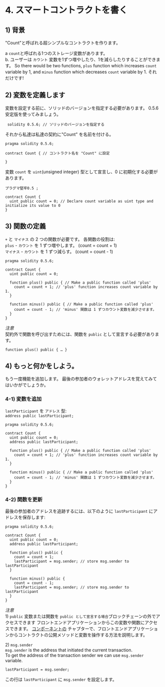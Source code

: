 # 4. スマートコントラクトを書く <a id="4-write-smart-contract"></a>

## 1\) 背景 <a id="1-background"></a>

"Count"と呼ばれる超シンプルなコントラクトを作ります。

a `count`と呼ばれる1つのストレージ変数があります。  
b. ユーザーは `カウント` 変数を1ずつ増やしたり、1を減らしたりすることができます。 So there would be two functions, `plus` function which increases `count` variable by 1, and `minus` function which decreases `count` variable by 1. それだけです!

## 2\) 変数を定義します <a id="2-define-the-variable"></a>

変数を設定する前に、ソリッドのバージョンを指定する必要があります。 0.5.6 安定版を使ってみましょう。

```text
 solidity 0.5.6; // ソリッドのバージョンを指定する
```

それから私達は私達の契約に"Count" を名前を付ける。

```text
pragma solidity 0.5.6;

contract Count { // コントラクト名を "Count" に設定

}
```

変数 `count` を `uint`\(unsigned integer\) 型として宣言し、0 に初期化する必要があります。

```text
プラグマ堅牢0.5 ;

contract Count {
  uint public count = 0; // Declare count variable as uint type and initialize its value to 0
}
```

## 3\) 関数の定義 <a id="3-define-functions"></a>

`+` と `マイナス` の 2 つの関数が必要です。 各関数の役割は:  
`plus` - `カウント` を 1 ずつ増やします。 \(count = count + 1\)  
`マイナス` - `カウント` を 1 ずつ減らす。 \(count = count - 1\)

```text
pragma solidity 0.5.6;

contract Count {
  uint public count = 0;

  function plus() public { // Make a public function called 'plus'
    count = count + 1; // 'plus' function increases count variable by 1.
  }

  function minus() public { // Make a public function called 'plus'
    count = count - 1; // 'minus' 関数は 1 ずつカウント変数を減少させます。
  }
}
```

_注意_  
契約外で関数を呼び出すためには、関数を `public` として宣言する必要があります。

```text
function plus() public { … }
```

## 4\) もっと何かをしよう。 <a id="4-let-s-do-something-more"></a>

もう一度機能を追加します。 最後の参加者のウォレットアドレスを覚えてみてはいかがでしょうか。

### 4-1\) 変数を追加 <a id="4-1-add-a-variable"></a>

`lastParticipant` を `アドレス` 型:  
`address public lastParticipant;`

```text
pragma solidity 0.5.6;

contract Count {
  uint public count = 0;
  address public lastParticipant;

  function plus() public { // Make a public function called 'plus'
    count = count + 1; // 'plus' function increases count variable by 1.
  }

  function minus() public { // Make a public function called 'plus'
    count = count - 1; // 'minus' 関数は 1 ずつカウント変数を減少させます。
  }
}
```

### 4-2\) 関数を更新 <a id="4-2-update-functions"></a>

最後の参加者のアドレスを追跡するには、以下のように `lastParticipant` にアドレスを保存します:

```text
pragma solidity 0.5.6;

contract Count {
  uint public count = 0;
  address public lastParticipant;

  function plus() public {
    count = count + 1;
    lastParticipant = msg.sender; // store msg.sender to lastParticipant
  }

  function minus() public {
    count = count - 1;
    lastParticipant = msg.sender; // store msg.sender to lastParticipant
  }
}
```

_注意_  
1\) `public` 変数または関数を `public として宣言する場合`ブロックチェーンの外でアクセスできます フロントエンドアプリケーションからこの変数や関数にアクセスできます。 [コンポーネントの](5.-frontend-code-overview/5-3.-count-component.md) チャプターで、フロントエンドアプリケーションからコントラクトの公開メソッドと変数を操作する方法を説明します。

2\) `msg.sender`  
`msg.sender` is the address that initiated the current transaction.  
To get the address of the transaction sender we can use `msg.sender` variable.

```text
lastParticipant = msg.sender;
```

この行は `lastParticipant` に `msg.sender` を設定します。


